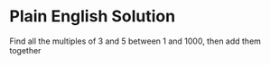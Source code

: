 # Plain English Solution

Find all the multiples of 3 and 5 between 1 and 1000, then add them together
